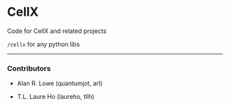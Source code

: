 # CellX

Code for CellX and related projects

`/cellx` for any python libs  

---

### Contributors
* Alan R. Lowe (quantumjot, arl)

* T.L. Laure Ho (laureho, tllh)
